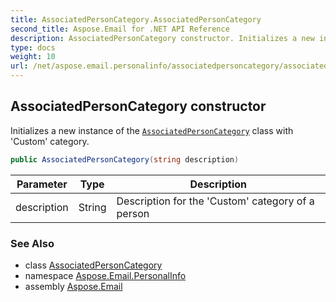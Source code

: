 ```yaml
---
title: AssociatedPersonCategory.AssociatedPersonCategory
second_title: Aspose.Email for .NET API Reference
description: AssociatedPersonCategory constructor. Initializes a new instance of the AssociatedPersonCategory class with Custom category
type: docs
weight: 10
url: /net/aspose.email.personalinfo/associatedpersoncategory/associatedpersoncategory/
---
```

## AssociatedPersonCategory constructor

Initializes a new instance of the [`AssociatedPersonCategory`](../) class with 'Custom' category.

```csharp
public AssociatedPersonCategory(string description)
```

| Parameter | Type | Description |
| --- | --- | --- |
| description | String | Description for the 'Custom' category of a person |

### See Also

* class [AssociatedPersonCategory](../)
* namespace [Aspose.Email.PersonalInfo](../../associatedpersoncategory/)
* assembly [Aspose.Email](../../../)


